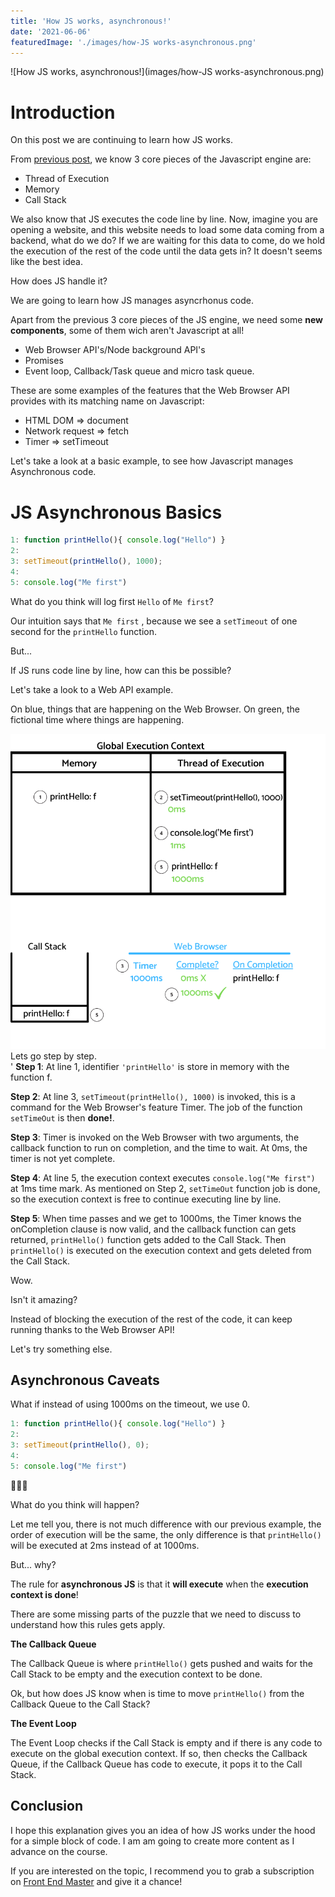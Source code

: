 ```yaml
---
title: 'How JS works, asynchronous!'
date: '2021-06-06'
featuredImage: './images/how-JS works-asynchronous.png'
---
```


![How JS works, asynchronous!](images/how-JS works-asynchronous.png)

# Introduction

On this post we are continuing to learn how JS works. 

From [previous post](https://danielgg.com/how-javascript-works-basically/), we know 3 core pieces of the Javascript engine are:

-   Thread of Execution
-   Memory
-   Call Stack

We also know that JS executes the code line by line.
Now, imagine you are opening a website, and this website needs to load some data coming from a backend, what do we do?
If we are waiting for this data to come, do we hold the execution of the rest of the code until the data gets in?
It doesn't seems like the best idea.

How does JS handle it?

We are going to learn how JS manages asyncrhonus code.

Apart from the previous 3 core pieces of the JS engine, we need some <b>new components</b>, some of them wich aren't Javascript at all!

- Web Browser API's/Node background API's
- Promises
- Event loop, Callback/Task queue and micro task queue.

These are some examples of the features that the Web Browser API provides with its matching name on Javascript:

- HTML DOM => document
- Network request => fetch
- Timer => setTimeout

Let's take a look at a basic example, to see how Javascript manages Asynchronous code.

# JS Asynchronous Basics

```javascript
1: function printHello(){ console.log("Hello") }
2:
3: setTimeout(printHello(), 1000);
4:    
5: console.log("Me first")  
```

What do you think will log first `Hello` of `Me first`?

Our intuition says that `Me first` , because we see a `setTimeout` of one second for the `printHello` function.

But...

If JS runs code line by line, how can this be possible?

Let's take a look to a Web API example.

On blue, things that are happening on the Web Browser.
On green, the fictional time where things are happening.

![JS Asynchronous.png!](images/how-Javascript-handles-Asynchronous-Code.png)
Lets go step by step.
<br/>
'
<b>Step 1</b>: At line 1, identifier `'printHello'` is store in memory with the function f.

<b>Step 2</b>: At line 3, `setTimeout(printHello(), 1000)` is invoked, this is a command for the Web Browser's feature Timer. The job of the function `setTimeOut` is then <b>done!</b>.

<b>Step 3</b>: Timer is invoked on the Web Browser with two arguments, the callback function to run on completion, and the time to wait. At 0ms, the timer is not yet complete.

<b>Step 4</b>: At line 5, the execution context executes `console.log("Me first")` at 1ms time mark. As mentioned on Step 2, `setTimeOut` function job is done, so the execution context is free to continue executing line by line.

<b>Step 5</b>: When time passes and we get to 1000ms, the Timer knows the onCompletion clause is now valid, and the callback function can gets returned, `printHello()` function gets added to the Call Stack.
 Then `printHello()` is executed on the execution context and gets deleted from the Call Stack.

Wow.

Isn't it amazing?

Instead of blocking the execution of the rest of the code, it can keep running thanks to the Web Browser API!

Let's try something else.

## Asynchronous Caveats

What if instead of using 1000ms on the timeout, we use 0.

```javascript
1: function printHello(){ console.log("Hello") }
2:
3: setTimeout(printHello(), 0);
4:    
5: console.log("Me first")  
```

🤯🤯🤯

What do you think will happen?

Let me tell you, there is not much difference with our previous example, the order of execution will be the same, the only difference is that `printHello()` will be executed at 2ms instead of at 1000ms.

But... why?

The rule for <b>asynchronous JS</b> is that it <b>will execute</b> when the <b>execution context is done</b>!

There are some missing parts of the puzzle that we need to discuss to understand how this rules gets apply.

<b>The Callback Queue</b>

The Callback Queue is where `printHello()` gets pushed and waits for the Call Stack to be empty and the execution context to be done.

Ok, but how does JS know when is time to move `printHello()` from the Callback Queue to the Call Stack?

<b>The Event Loop</b>

The Event Loop checks if the Call Stack is empty and if there is any code to execute on the global execution context. If so, then checks the Callback Queue, if the Callback Queue has code to execute, it pops it to the Call Stack.






## Conclusion

I hope this explanation gives you an idea of how JS works under the hood for a simple block of code. I am am going to create more content as I advance on the course.

If you are interested on the topic, I recommend you to grab a subscription on [Front End Master](https://frontendmasters.com/) and give it a chance!

